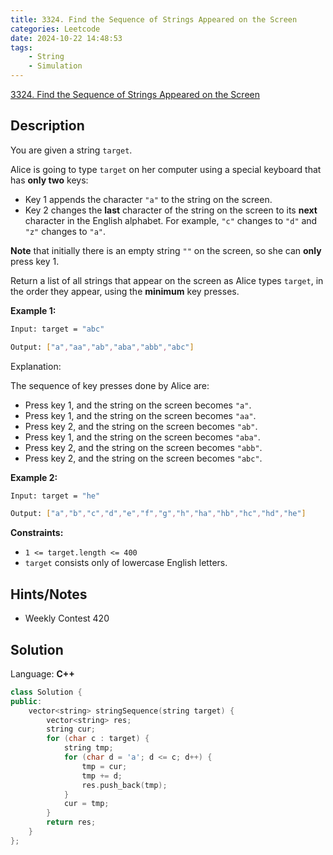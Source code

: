 ```yaml
---
title: 3324. Find the Sequence of Strings Appeared on the Screen
categories: Leetcode
date: 2024-10-22 14:48:53
tags:
    - String
    - Simulation
---
```


[3324. Find the Sequence of Strings Appeared on the Screen](https://leetcode.com/problems/find-the-sequence-of-strings-appeared-on-the-screen/description/)

## Description

You are given a string `target`.

Alice is going to type `target` on her computer using a special keyboard that has **only two**  keys:

- Key 1 appends the character `"a"` to the string on the screen.
- Key 2 changes the **last**  character of the string on the screen to its **next**  character in the English alphabet. For example, `"c"` changes to `"d"` and `"z"` changes to `"a"`.

**Note**  that initially there is an empty string `""` on the screen, so she can **only**  press key 1.

Return a list of all strings that appear on the screen as Alice types `target`, in the order they appear, using the **minimum**  key presses.

**Example 1:**

```bash
Input: target = "abc"

Output: ["a","aa","ab","aba","abb","abc"]
```

Explanation:

The sequence of key presses done by Alice are:

- Press key 1, and the string on the screen becomes `"a"`.
- Press key 1, and the string on the screen becomes `"aa"`.
- Press key 2, and the string on the screen becomes `"ab"`.
- Press key 1, and the string on the screen becomes `"aba"`.
- Press key 2, and the string on the screen becomes `"abb"`.
- Press key 2, and the string on the screen becomes `"abc"`.

**Example 2:**

```bash
Input: target = "he"

Output: ["a","b","c","d","e","f","g","h","ha","hb","hc","hd","he"]
```

**Constraints:**

- `1 <= target.length <= 400`
- `target` consists only of lowercase English letters.

## Hints/Notes

- Weekly Contest 420

## Solution

Language: **C++**

```C++
class Solution {
public:
    vector<string> stringSequence(string target) {
        vector<string> res;
        string cur;
        for (char c : target) {
            string tmp;
            for (char d = 'a'; d <= c; d++) {
                tmp = cur;
                tmp += d;
                res.push_back(tmp);
            }
            cur = tmp;
        }
        return res;
    }
};
```

